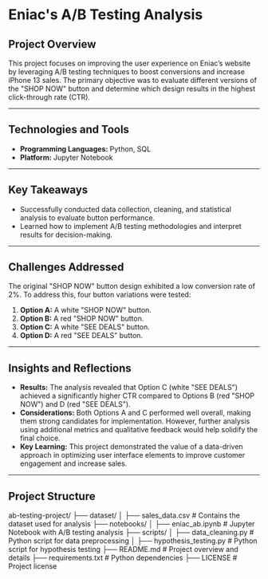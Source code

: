 # Eniac's A/B Testing Analysis

## **Project Overview**
This project focuses on improving the user experience on Eniac’s website by leveraging A/B testing techniques to boost conversions and increase iPhone 13 sales. The primary objective was to evaluate different versions of the "SHOP NOW" button and determine which design results in the highest click-through rate (CTR).

---

## **Technologies and Tools**
- **Programming Languages:** Python, SQL  
- **Platform:** Jupyter Notebook  

---

## **Key Takeaways**
- Successfully conducted data collection, cleaning, and statistical analysis to evaluate button performance.
- Learned how to implement A/B testing methodologies and interpret results for decision-making.

---

## **Challenges Addressed**
The original "SHOP NOW" button design exhibited a low conversion rate of 2%. To address this, four button variations were tested:
1. **Option A:** A white "SHOP NOW" button.
2. **Option B:** A red "SHOP NOW" button.
3. **Option C:** A white "SEE DEALS" button.
4. **Option D:** A red "SEE DEALS" button.

---

## **Insights and Reflections**
- **Results:** The analysis revealed that Option C (white "SEE DEALS") achieved a significantly higher CTR compared to Options B (red "SHOP NOW") and D (red "SEE DEALS").
- **Considerations:** Both Options A and C performed well overall, making them strong candidates for implementation. However, further analysis using additional metrics and qualitative feedback would help solidify the final choice.
- **Key Learning:** This project demonstrated the value of a data-driven approach in optimizing user interface elements to improve customer engagement and increase sales.

---

## **Project Structure**
ab-testing-project/ ├── dataset/ │ ├── sales_data.csv # Contains the dataset used for analysis ├── notebooks/ │ ├── eniac_ab.ipynb # Jupyter Notebook with A/B testing analysis ├── scripts/ │ ├── data_cleaning.py # Python script for data preprocessing │ ├── hypothesis_testing.py # Python script for hypothesis testing ├── README.md # Project overview and details ├── requirements.txt # Python dependencies ├── LICENSE # Project license
